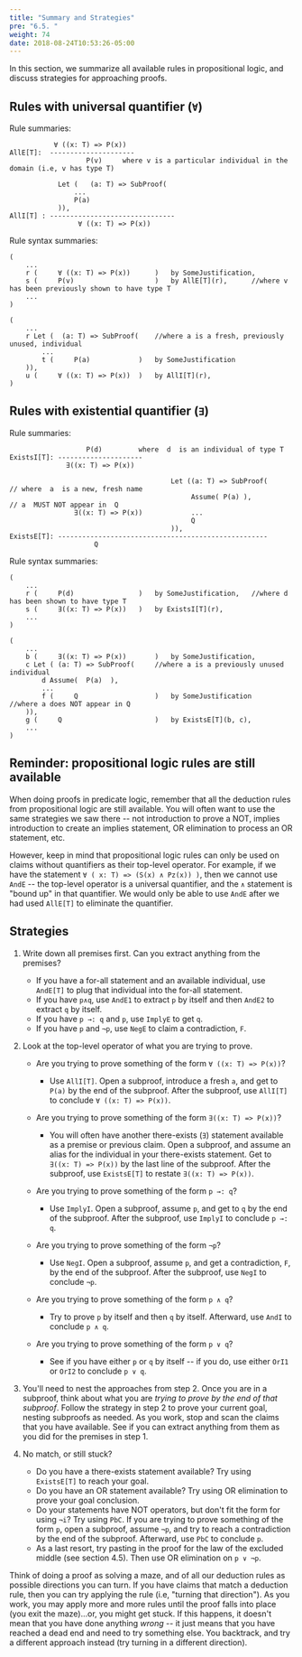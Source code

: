 ```yaml
---
title: "Summary and Strategies"
pre: "6.5. "
weight: 74
date: 2018-08-24T10:53:26-05:00
---
```


In this section, we summarize all available rules in propositional logic, and discuss strategies for approaching proofs.

## Rules with universal quantifier (`∀`)

Rule summaries:

```text
           ∀ ((x: T) => P(x))
AllE[T]:  ---------------------
                   P(v)     where v is a particular individual in the domain (i.e, v has type T)
```

```text
            Let (   (a: T) => SubProof(
                ... 
                P(a)  
            )),
AllI[T] : -------------------------------
                 ∀ ((x: T) => P(x)) 

```

Rule syntax summaries:

```text
( 
    ...
    r (     ∀ ((x: T) => P(x))      )   by SomeJustification,
    s (     P(v)                    )   by AllE[T](r),      //where v has been previously shown to have type T    
    ...
)
```

```text
( 
    ...
    r Let (  (a: T) => SubProof(    //where a is a fresh, previously unused, individual
        ...
        t (     P(a)            )   by SomeJustification
    )),
    u (     ∀ ((x: T) => P(x))  )   by AllI[T](r),
)
```

## Rules with existential quantifier (`∃`)

Rule summaries:

```text
                   P(d)         where  d  is an individual of type T
ExistsI[T]: ---------------------
              ∃((x: T) => P(x))
```

```text
                                        Let ((a: T) => SubProof(          // where  a  is a new, fresh name
                                             Assume( P(a) ),              // a  MUST NOT appear in  Q
                ∃((x: T) => P(x))            ...
                                             Q         
                                        )),             
ExistsE[T]: ----------------------------------------------------
                     Q
```

Rule syntax summaries:

```text
(
    ...
    r (     P(d)                )   by SomeJustification,   //where d has been shown to have type T
    s (     ∃((x: T) => P(x))   )   by ExistsI[T](r),
    ...
)
```

```text
(
    ...
    b (     ∃((x: T) => P(x))       )   by SomeJustification,
    c Let ( (a: T) => SubProof(     //where a is a previously unused individual
        d Assume(  P(a)  ),
        ...
        f (     Q                   )   by SomeJustification    //where a does NOT appear in Q
    )),
    g (     Q                       )   by ExistsE[T](b, c),
    ...
)
```

## Reminder: propositional logic rules are still available

When doing proofs in predicate logic, remember that all the deduction rules from propositional logic are still available. You will often want to use the same strategies we saw there -- not introduction to prove a NOT, implies introduction to create an implies statement, OR elimination to process an OR statement, etc. 

However, keep in mind that propositional logic rules can only be used on claims without quantifiers as their top-level operator. For example, if we have the statement `∀ ( x: T) => (S(x) ∧ Pz(x)) )`, then we cannot use `AndE` -- the top-level operator is a universal quantifier, and the `∧` statement is "bound up" in that quantifier. We would only be able to use `AndE` after we had used `AllE[T]` to eliminate the quantifier.

## Strategies

1. Write down all premises first. Can you extract anything from the premises? 
    - If you have a for-all statement and an available individual, use `AndE[T]` to plug that individual into the for-all statement.
	- If you have `p∧q`, use `AndE1` to extract `p` by itself and then `AndE2` to extract `q` by itself.
	- If you have `p →: q` and `p`, use `ImplyE` to get `q`.
    - If you have `p` and `¬p`, use `NegE` to claim a contradiction, `F`.

2. Look at the top-level operator of what you are trying to prove.
    - Are you trying to prove something of the form `∀ ((x: T) => P(x))`?
        - Use `AllI[T]`. Open a subproof, introduce a fresh `a`, and get to `P(a)` by the end of the subproof. After the subproof, use `AllI[T]` to conclude `∀ ((x: T) => P(x))`.

    - Are you trying to prove something of the form `∃((x: T) => P(x))`?
        - You will often have another there-exists (`∃`) statement available as a premise or previous claim. Open a subproof, and assume an alias for the individual in your there-exists statement. Get to `∃((x: T) => P(x))` by the last line of the subproof. After the subproof, use `ExistsE[T]` to restate `∃((x: T) => P(x))`.

    - Are you trying to prove something of the form `p →: q`? 
        - Use `ImplyI`. Open a subproof, assume `p`, and get to `q` by the end of the subproof. After the subproof, use `ImplyI` to conclude `p →: q`.

    - Are you trying to prove something of the form `¬p`?
        - Use `NegI`. Open a subproof, assume `p`, and get a contradiction, `F`, by the end of the subproof. After the subproof, use `NegI` to conclude `¬p`.

    - Are you trying to prove something of the form `p ∧ q`? 
        - Try to prove `p` by itself and then `q` by itself. Afterward, use `AndI` to conclude `p ∧ q`.

    - Are you trying to prove something of the form `p ∨ q`?
        - See if you have either `p` or `q` by itself -- if you do, use either `OrI1` or `OrI2` to conclude `p ∨ q`.

3. You'll need to nest the approaches from step 2. Once you are in a subproof, think about what you are *trying to prove by the end of that subproof*. Follow the strategy in step 2 to prove your current goal, nesting subproofs as needed. As you work, stop and scan the claims that you have available. See if you can extract anything from them as you did for the premises in step 1.

4. No match, or still stuck?
    - Do you have a there-exists statement available? Try using `ExistsE[T]` to reach your goal.
    - Do you have an OR statement available? Try using OR elimination to prove your goal conclusion.
    - Do your statements have NOT operators, but don't fit the form for using `¬i`? Try using `PbC`. If you are trying to prove something of the form `p`, open a subproof, assume `¬p`, and try to reach a contradiction by the end of the subproof. Afterward, use `PbC` to conclude `p`.
    - As a last resort, try pasting in the proof for the law of the excluded middle (see section 4.5). Then use OR elimination on `p ∨ ¬p`.


Think of doing a proof as solving a maze, and of all our deduction rules as possible directions you can turn. If you have claims that match a deduction rule, then you can try applying the rule (i.e, "turning that direction"). As you work, you may apply more and more rules until the proof falls into place (you exit the maze)...or, you might get stuck. If this happens, it doesn't mean that you have done anything *wrong* -- it just means that you have reached a dead end and need to try something else. You backtrack, and try a different approach instead (try turning in a different direction).
